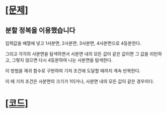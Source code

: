 # [[문제]](https://www.acmicpc.net/problem/1992)

## 분할 정복을 이용했습니다

입력값을 배열에 넣고 1사분면, 2사분면, 3사분면, 4사분면으로 4등분한다.

그리고 각각의 사분면을 탐색하면서 사분면 내의 모든 값이 같은 값이면 그 값을 리턴하고, 그렇지 않으면 다시 4등분하여 나눈 사분면을 탐색한다.

이 방법을 재귀 함수로 구현하여 기저 조건에 도달할 때까지 계속 반복한다.

이 때 기저 조건은 사분면의 크기가 1이거나, 사분면 내의 모든 값이 같은 경우이다.

# [[코드]](https://github.com/mungmnb777/java-algorithm/tree/main/code/boj/Main_1992_쿼드트리.java)